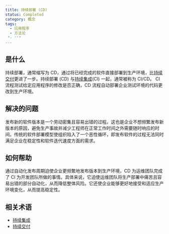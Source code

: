 ```yaml
---
title: 持续部署 (CD)
status: Completed
category: 概念
tags:
  - 应用程序
  - 方法论
 "- ''"
---
```


## 是什么

持续部署，通常缩写为 CD，通过将已经完成的软件直接部署到生产环境，比[持续交付](/zh-cn/continuous-delivery/)更进了一步。持续部署 (CD) 与[持续集成](/zh-cn/continuous-integration/)(CI) 一起，通常被称为 CI/CD。 CI 流程测试给定应用程序的修改是否正确，CD 流程自动部署企业测试环境的代码更改到生产环境。

## 解决的问题

发布新的软件版本是一个劳动密集且容易出错的过程。这也是企业不想频繁发布新版本的原因，避免生产事故并减少工程师在正常工作时间之外需要随时响应的时间。传统的软件部署模型使组织陷入了一个恶性循环，即发布软件的过程无法同时满足企业在稳定性和软件迭代速度方面的需求。

## 如何帮助

通过自动化发布周期迫使企业更频繁地发布版本到生产环境，CD 为运维团队完成了 CI 为开发团队所做的事情。具体来说，它迫使运维团队将生产部署中痛苦且容易出错的部分自动化，从而降低整体风险。它还使企业能够更好地接受和适应生产环境变化，从而提高稳定性。

## 相关术语

- [持续集成](/zh-cn/continuous-integration/)
- [持续交付](/zh-cn/continuous-delivery/)
